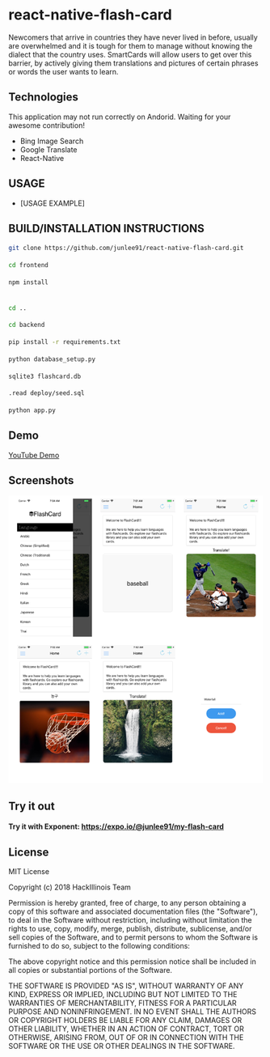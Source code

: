 # react-native-flash-card

Newcomers that arrive in countries they have never lived in before, usually are overwhelmed and it is tough for them to manage without knowing the dialect that the country uses. SmartCards will allow users to get over this barrier,  by actively giving them translations and pictures of certain phrases or words the user wants to learn.


## Technologies
This application may not run correctly on Andorid. Waiting for your awesome contribution!
  * Bing Image Search
  * Google Translate
  * React-Native

## USAGE
  * [USAGE EXAMPLE]

## BUILD/INSTALLATION INSTRUCTIONS
```sh
git clone https://github.com/junlee91/react-native-flash-card.git

cd frontend

npm install


cd .. 

cd backend

pip install -r requirements.txt

python database_setup.py

sqlite3 flashcard.db

.read deploy/seed.sql

python app.py


``` 

## Demo
[YouTube Demo](https://youtu.be/QVFjnGwLi9c) 

## Screenshots
[![Screenshot](screenshot/screenshots.png)](https://github.com/junlee91/react-native-flash-card/blob/master/screenshot/screenshots.png)

## Try it out
#### Try it with Exponent: https://expo.io/@junlee91/my-flash-card

## License 
MIT License

Copyright (c) 2018 HackIllinois Team

Permission is hereby granted, free of charge, to any person obtaining a copy
of this software and associated documentation files (the "Software"), to deal
in the Software without restriction, including without limitation the rights
to use, copy, modify, merge, publish, distribute, sublicense, and/or sell
copies of the Software, and to permit persons to whom the Software is
furnished to do so, subject to the following conditions:

The above copyright notice and this permission notice shall be included in all
copies or substantial portions of the Software.

THE SOFTWARE IS PROVIDED "AS IS", WITHOUT WARRANTY OF ANY KIND, EXPRESS OR
IMPLIED, INCLUDING BUT NOT LIMITED TO THE WARRANTIES OF MERCHANTABILITY,
FITNESS FOR A PARTICULAR PURPOSE AND NONINFRINGEMENT. IN NO EVENT SHALL THE
AUTHORS OR COPYRIGHT HOLDERS BE LIABLE FOR ANY CLAIM, DAMAGES OR OTHER
LIABILITY, WHETHER IN AN ACTION OF CONTRACT, TORT OR OTHERWISE, ARISING FROM,
OUT OF OR IN CONNECTION WITH THE SOFTWARE OR THE USE OR OTHER DEALINGS IN THE
SOFTWARE.